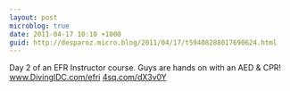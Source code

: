 ```yaml
---
layout: post
microblog: true
date: 2011-04-17 10:10 +1000
guid: http://desparoz.micro.blog/2011/04/17/t59408288017690624.html
---
```

Day 2 of an EFR Instructor course. Guys are hands on with an AED &amp; CPR! www.DivingIDC.com/efri [4sq.com/dX3v0Y](http://4sq.com/dX3v0Y)
